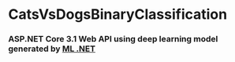 # CatsVsDogsBinaryClassification
### ASP.NET Core 3.1 Web API using deep learning model generated by [ML .NET](https://dotnet.microsoft.com/apps/machinelearning-ai/ml-dotnet)
